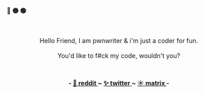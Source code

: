
 <p align="left"><b><pwn>🔴 🟡 🟢</pwn></b></p>
 <br>
 <p align="center">
      Hello Friend, I am pwnwriter & i'm just a coder for fun.<br>
      <br>
      <pwn>You'd like to f#ck my code, wouldn't you?<br></pwn>
  </p>

<br>

<p align="center"><b><pwn> - 
 <a href="https://www.reddit.com/user/Nabeen0x01">🌙 reddit </a>
 ~
 <a href="https://twitter.com/pwnwriter"> ✨ twitter </a>
 ~
 <a href="https://matrix.to/#/@pwnwriter:matrix.org"> ☀️ matrix </a> 
 - </pwn></b></p>

